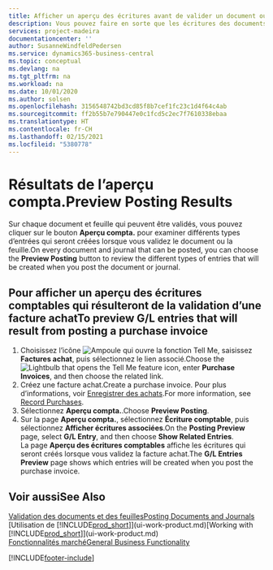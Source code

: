 ```yaml
---
title: Afficher un aperçu des écritures avant de valider un document ou une feuille | Microsoft Docs
description: Vous pouvez faire en sorte que les écritures des documents et des feuilles soient précises avant de les valider en comptabilité.
services: project-madeira
documentationcenter: ''
author: SusanneWindfeldPedersen
ms.service: dynamics365-business-central
ms.topic: conceptual
ms.devlang: na
ms.tgt_pltfrm: na
ms.workload: na
ms.date: 10/01/2020
ms.author: solsen
ms.openlocfilehash: 3156548742bd3cd85f8b7cef1fc23c1d4f64c4ab
ms.sourcegitcommit: ff2b55b7e790447e0c1fcd5c2ec7f7610338ebaa
ms.translationtype: HT
ms.contentlocale: fr-CH
ms.lasthandoff: 02/15/2021
ms.locfileid: "5380778"
---
```

# <a name="preview-posting-results"></a><span data-ttu-id="7109f-103">Résultats de l’aperçu compta.</span><span class="sxs-lookup"><span data-stu-id="7109f-103">Preview Posting Results</span></span>
<span data-ttu-id="7109f-104">Sur chaque document et feuille qui peuvent être validés, vous pouvez cliquer sur le bouton **Aperçu compta.** pour examiner différents types d’entrées qui seront créées lorsque vous validez le document ou la feuille.</span><span class="sxs-lookup"><span data-stu-id="7109f-104">On every document and journal that can be posted, you can choose the **Preview Posting** button to review the different types of entries that will be created when you post the document or journal.</span></span>

## <a name="to-preview-gl-entries-that-will-result-from-posting-a-purchase-invoice"></a><span data-ttu-id="7109f-105">Pour afficher un aperçu des écritures comptables qui résulteront de la validation d’une facture achat</span><span class="sxs-lookup"><span data-stu-id="7109f-105">To preview G/L entries that will result from posting a purchase invoice</span></span>
1. <span data-ttu-id="7109f-106">Choisissez l’icône ![Ampoule qui ouvre la fonction Tell Me](media/ui-search/search_small.png "Dites-moi ce que vous voulez faire"), saisissez **Factures achat**, puis sélectionnez le lien associé.</span><span class="sxs-lookup"><span data-stu-id="7109f-106">Choose the ![Lightbulb that opens the Tell Me feature](media/ui-search/search_small.png "Tell me what you want to do") icon, enter **Purchase Invoices**, and then choose the related link.</span></span>
2. <span data-ttu-id="7109f-107">Créez une facture achat.</span><span class="sxs-lookup"><span data-stu-id="7109f-107">Create a purchase invoice.</span></span> <span data-ttu-id="7109f-108">Pour plus d’informations, voir [Enregistrer des achats](purchasing-how-record-purchases.md).</span><span class="sxs-lookup"><span data-stu-id="7109f-108">For more information, see [Record Purchases](purchasing-how-record-purchases.md).</span></span>
3. <span data-ttu-id="7109f-109">Sélectionnez **Aperçu compta.**.</span><span class="sxs-lookup"><span data-stu-id="7109f-109">Choose **Preview Posting**.</span></span>
4. <span data-ttu-id="7109f-110">Sur la page **Aperçu compta.**, sélectionnez **Écriture comptable**, puis sélectionnez **Afficher écritures associées**.</span><span class="sxs-lookup"><span data-stu-id="7109f-110">On the **Posting Preview** page, select **G/L Entry**, and then choose **Show Related Entries**.</span></span>  
   <span data-ttu-id="7109f-111">La page **Aperçu des écritures comptables** affiche les écritures qui seront créés lorsque vous validez la facture achat.</span><span class="sxs-lookup"><span data-stu-id="7109f-111">The **G/L Entries Preview** page shows which entries will be created when you post the purchase invoice.</span></span>

## <a name="see-also"></a><span data-ttu-id="7109f-112">Voir aussi</span><span class="sxs-lookup"><span data-stu-id="7109f-112">See Also</span></span>
[<span data-ttu-id="7109f-113">Validation des documents et des feuilles</span><span class="sxs-lookup"><span data-stu-id="7109f-113">Posting Documents and Journals</span></span>](ui-post-documents-journals.md)  
<span data-ttu-id="7109f-114">[Utilisation de [!INCLUDE[prod_short](includes/prod_short.md)]](ui-work-product.md)</span><span class="sxs-lookup"><span data-stu-id="7109f-114">[Working with [!INCLUDE[prod_short](includes/prod_short.md)]](ui-work-product.md)</span></span>  
[<span data-ttu-id="7109f-115">Fonctionnalités marché</span><span class="sxs-lookup"><span data-stu-id="7109f-115">General Business Functionality</span></span>](ui-across-business-areas.md)


[!INCLUDE[footer-include](includes/footer-banner.md)]